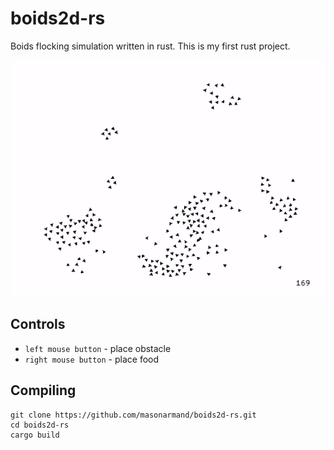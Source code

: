 
# boids2d-rs
Boids flocking simulation written in rust. This is my first rust project.

<img src='https://raw.githubusercontent.com/masonarmand/boids2d-rs/main/boids.gif'>

## Controls
- `left mouse button` - place obstacle
- `right mouse button` - place food


## Compiling
```
git clone https://github.com/masonarmand/boids2d-rs.git
cd boids2d-rs
cargo build
```
